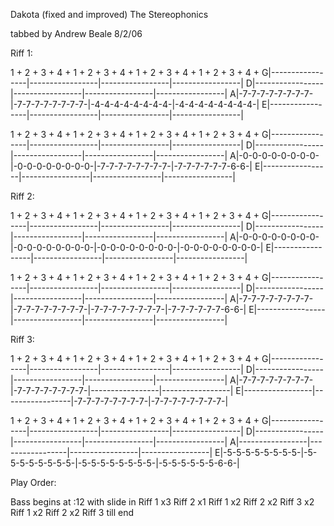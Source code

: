 Dakota (fixed and improved)
The Stereophonics

tabbed by Andrew Beale 8/2/06

Riff 1:

1 + 2 + 3 + 4 + 1 + 2 + 3 + 4 + 1 + 2 + 3 + 4 + 1 + 2 + 3 + 4 +
G|-----------------|-----------------|-----------------|-----------------|
D|-----------------|-----------------|-----------------|-----------------|
A|-7-7-7-7-7-7-7-7-|-7-7-7-7-7-7-7-7-|-4-4-4-4-4-4-4-4-|-4-4-4-4-4-4-4-4-|
E|-----------------|-----------------|-----------------|-----------------|

1 + 2 + 3 + 4 + 1 + 2 + 3 + 4 + 1 + 2 + 3 + 4 + 1 + 2 + 3 + 4 +
G|-----------------|-----------------|-----------------|-----------------|
D|-----------------|-----------------|-----------------|-----------------|
A|-0-0-0-0-0-0-0-0-|-0-0-0-0-0-0-0-0-|-7-7-7-7-7-7-7-7-|-7-7-7-7-7-7-6-6-|
E|-----------------|-----------------|-----------------|-----------------|

Riff 2:

1 + 2 + 3 + 4 + 1 + 2 + 3 + 4 + 1 + 2 + 3 + 4 + 1 + 2 + 3 + 4 +
G|-----------------|-----------------|-----------------|-----------------|
D|-----------------|-----------------|-----------------|-----------------|
A|-0-0-0-0-0-0-0-0-|-0-0-0-0-0-0-0-0-|-0-0-0-0-0-0-0-0-|-0-0-0-0-0-0-0-0-|
E|-----------------|-----------------|-----------------|-----------------|

1 + 2 + 3 + 4 + 1 + 2 + 3 + 4 + 1 + 2 + 3 + 4 + 1 + 2 + 3 + 4 +
G|-----------------|-----------------|-----------------|-----------------|
D|-----------------|-----------------|-----------------|-----------------|
A|-7-7-7-7-7-7-7-7-|-7-7-7-7-7-7-7-7-|-7-7-7-7-7-7-7-7-|-7-7-7-7-7-7-6-6-|
E|-----------------|-----------------|-----------------|-----------------|

Riff 3:

1 + 2 + 3 + 4 + 1 + 2 + 3 + 4 + 1 + 2 + 3 + 4 + 1 + 2 + 3 + 4 +
G|-----------------|-----------------|-----------------|-----------------|
D|-----------------|-----------------|-----------------|-----------------|
A|-7-7-7-7-7-7-7-7-|-7-7-7-7-7-7-7-7-|-----------------|-----------------|
E|-----------------|-----------------|-7-7-7-7-7-7-7-7-|-7-7-7-7-7-7-7-7-|

1 + 2 + 3 + 4 + 1 + 2 + 3 + 4 + 1 + 2 + 3 + 4 + 1 + 2 + 3 + 4 +
G|-----------------|-----------------|-----------------|-----------------|
D|-----------------|-----------------|-----------------|-----------------|
A|-----------------|-----------------|-----------------|-----------------|
E|-5-5-5-5-5-5-5-5-|-5-5-5-5-5-5-5-5-|-5-5-5-5-5-5-5-5-|-5-5-5-5-5-5-6-6-|

Play Order:

Bass begins at :12 with slide in
Riff 1 x3
Riff 2 x1
Riff 1 x2
Riff 2 x2
Riff 3 x2
Riff 1 x2
Riff 2 x2
Riff 3 till end
